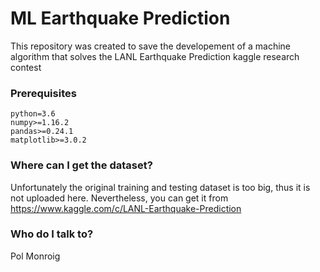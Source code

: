 # ML Earthquake Prediction #

This repository was created to save the developement of a machine algorithm that solves the LANL Earthquake Prediction kaggle research contest

### Prerequisites ###

    python=3.6
    numpy>=1.16.2
    pandas>=0.24.1
    matplotlib>=3.0.2

### Where can I get the dataset? ###

Unfortunately the original training and testing dataset is too big, thus it is not uploaded here.
Nevertheless, you can get it from https://www.kaggle.com/c/LANL-Earthquake-Prediction

### Who do I talk to? ###

Pol Monroig
